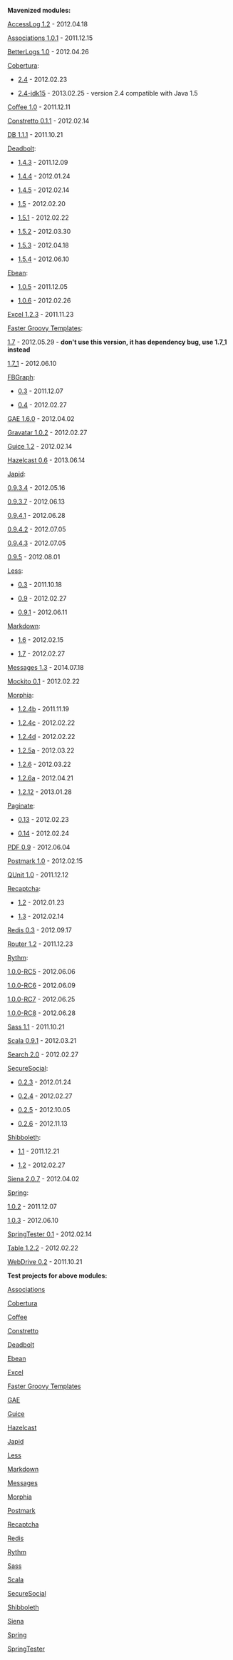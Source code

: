 **Mavenized modules:**

[AccessLog 1.2](http://repo2.maven.org/maven2/com/google/code/maven-play-plugin/org/playframework/modules/accesslog/play-accesslog/1.2/) - 2012.04.18

[Associations 1.0.1](http://repo2.maven.org/maven2/com/google/code/maven-play-plugin/org/playframework/modules/associations/play-associations/1.0.1/) - 2011.12.15

[BetterLogs 1.0](http://repo2.maven.org/maven2/com/google/code/maven-play-plugin/org/playframework/modules/betterlogs/play-betterlogs/1.0/) - 2012.04.26

[Cobertura](http://repo2.maven.org/maven2/com/google/code/maven-play-plugin/org/playframework/modules/cobertura/play-cobertura/):

- [2.4](http://repo2.maven.org/maven2/com/google/code/maven-play-plugin/org/playframework/modules/cobertura/play-cobertura/2.4/) - 2012.02.23

- [2.4-jdk15](http://repo2.maven.org/maven2/com/google/code/maven-play-plugin/org/playframework/modules/cobertura/play-cobertura/2.4-jdk15/) - 2013.02.25 - version 2.4 compatible with Java 1.5

[Coffee 1.0](http://repo2.maven.org/maven2/com/google/code/maven-play-plugin/org/playframework/modules/coffee/play-coffee/1.0/) - 2011.12.11

[Constretto 0.1.1](http://repo2.maven.org/maven2/com/google/code/maven-play-plugin/org/playframework/modules/constretto/play-constretto/0.1.1/) - 2012.02.14

[DB 1.1.1](http://repo2.maven.org/maven2/com/google/code/maven-play-plugin/org/playframework/modules/db/play-db/1.1.1/) - 2011.10.21

[Deadbolt](http://repo2.maven.org/maven2/com/google/code/maven-play-plugin/org/playframework/modules/deadbolt/play-deadbolt/):

- [1.4.3](https://maven-play-plugin.googlecode.com/svn/mavenrepo/releases/com/google/code/maven-play-plugin/org/playframework/modules/deadbolt/play-deadbolt/1.4.3/) - 2011.12.09

- [1.4.4](https://maven-play-plugin.googlecode.com/svn/mavenrepo/releases/com/google/code/maven-play-plugin/org/playframework/modules/deadbolt/play-deadbolt/1.4.4/) - 2012.01.24

- [1.4.5](https://maven-play-plugin.googlecode.com/svn/mavenrepo/releases/com/google/code/maven-play-plugin/org/playframework/modules/deadbolt/play-deadbolt/1.4.5/) - 2012.02.14

- [1.5](https://maven-play-plugin.googlecode.com/svn/mavenrepo/releases/com/google/code/maven-play-plugin/org/playframework/modules/deadbolt/play-deadbolt/1.5/) - 2012.02.20

- [1.5.1](https://maven-play-plugin.googlecode.com/svn/mavenrepo/releases/com/google/code/maven-play-plugin/org/playframework/modules/deadbolt/play-deadbolt/1.5.1/) - 2012.02.22

- [1.5.2](https://maven-play-plugin.googlecode.com/svn/mavenrepo/releases/com/google/code/maven-play-plugin/org/playframework/modules/deadbolt/play-deadbolt/1.5.2/) - 2012.03.30

- [1.5.3](https://maven-play-plugin.googlecode.com/svn/mavenrepo/releases/com/google/code/maven-play-plugin/org/playframework/modules/deadbolt/play-deadbolt/1.5.3/) - 2012.04.18

- [1.5.4](http://repo2.maven.org/maven2/com/google/code/maven-play-plugin/org/playframework/modules/deadbolt/play-deadbolt/1.5.4/) - 2012.06.10

[Ebean](http://repo2.maven.org/maven2/com/google/code/maven-play-plugin/org/playframework/modules/ebean/play-ebean/):

- [1.0.5](https://maven-play-plugin.googlecode.com/svn/mavenrepo/releases/com/google/code/maven-play-plugin/org/playframework/modules/ebean/play-ebean/1.0.5/) - 2011.12.05

- [1.0.6](http://repo2.maven.org/maven2/com/google/code/maven-play-plugin/org/playframework/modules/ebean/play-ebean/1.0.6/) - 2012.02.26

[Excel 1.2.3](http://repo2.maven.org/maven2/com/google/code/maven-play-plugin/org/playframework/modules/excel/play-excel/1.2.3/) - 2011.11.23

[Faster Groovy Templates](http://repo2.maven.org/maven2/org/playframework/modules/fastergt/play-fastergt/):

[1.7](https://maven-play-plugin.googlecode.com/svn/mavenrepo/releases/com/google/code/maven-play-plugin/org/playframework/modules/fastergt/play-fastergt/1.7/) - 2012.05.29 - **don't use this version, it has dependency bug, use 1.7\_1 instead**

[1.7\_1](http://repo2.maven.org/maven2/com/google/code/maven-play-plugin/org/playframework/modules/fastergt/play-fastergt/1.7_1/) - 2012.06.10

[FBGraph](http://repo2.maven.org/maven2/com/google/code/maven-play-plugin/org/playframework/modules/fbgraph/play-fbgraph/):

- [0.3](https://maven-play-plugin.googlecode.com/svn/mavenrepo/releases/com/google/code/maven-play-plugin/org/playframework/modules/fbgraph/play-fbgraph/0.3/) - 2011.12.07

- [0.4](http://repo2.maven.org/maven2/com/google/code/maven-play-plugin/org/playframework/modules/fbgraph/play-fbgraph/0.4/) - 2012.02.27

[GAE 1.6.0](http://repo2.maven.org/maven2/com/google/code/maven-play-plugin/org/playframework/modules/gae/play-gae/1.6.0/) - 2012.04.02

[Gravatar 1.0.2](http://repo2.maven.org/maven2/com/google/code/maven-play-plugin/org/playframework/modules/gravatar/play-gravatar/1.0.2/) - 2012.02.27

[Guice 1.2](http://repo2.maven.org/maven2/com/google/code/maven-play-plugin/org/playframework/modules/guice/play-guice/1.2/) - 2012.02.14

[Hazelcast 0.6](http://repo2.maven.org/maven2/com/google/code/maven-play-plugin/org/playframework/modules/hazelcast/play-hazelcast/0.6/) - 2013.06.14

[Japid](http://repo2.maven.org/maven2/com/google/code/maven-play-plugin/org/playframework/modules/japid/play-japid/):

[0.9.3.4](https://maven-play-plugin.googlecode.com/svn/mavenrepo/releases/com/google/code/maven-play-plugin/org/playframework/modules/japid/play-japid/0.9.3.4/) - 2012.05.16

[0.9.3.7](https://maven-play-plugin.googlecode.com/svn/mavenrepo/releases/com/google/code/maven-play-plugin/org/playframework/modules/japid/play-japid/0.9.3.7/) - 2012.06.13

[0.9.4.1](https://maven-play-plugin.googlecode.com/svn/mavenrepo/releases/com/google/code/maven-play-plugin/org/playframework/modules/japid/play-japid/0.9.4.1/) - 2012.06.28

[0.9.4.2](https://maven-play-plugin.googlecode.com/svn/mavenrepo/releases/com/google/code/maven-play-plugin/org/playframework/modules/japid/play-japid/0.9.4.2/) - 2012.07.05

[0.9.4.3](https://maven-play-plugin.googlecode.com/svn/mavenrepo/releases/com/google/code/maven-play-plugin/org/playframework/modules/japid/play-japid/0.9.4.3/) - 2012.07.05

[0.9.5](http://repo2.maven.org/maven2/com/google/code/maven-play-plugin/org/playframework/modules/japid/play-japid/0.9.5/) - 2012.08.01

[Less](http://repo2.maven.org/maven2/com/google/code/maven-play-plugin/org/playframework/modules/less/play-less/):

- [0.3](https://maven-play-plugin.googlecode.com/svn/mavenrepo/releases/com/google/code/maven-play-plugin/org/playframework/modules/less/play-less/0.3/) - 2011.10.18

- [0.9](https://maven-play-plugin.googlecode.com/svn/mavenrepo/releases/com/google/code/maven-play-plugin/org/playframework/modules/less/play-less/0.9/) - 2012.02.27

- [0.9.1](http://repo2.maven.org/maven2/com/google/code/maven-play-plugin/org/playframework/modules/less/play-less/0.9.1/) - 2012.06.11

[Markdown](http://repo2.maven.org/maven2/com/google/code/maven-play-plugin/org/playframework/modules/markdown/play-markdown/):

- [1.6](https://maven-play-plugin.googlecode.com/svn/mavenrepo/releases/com/google/code/maven-play-plugin/org/playframework/modules/markdown/play-markdown/1.6/) - 2012.02.15

- [1.7](http://repo2.maven.org/maven2/com/google/code/maven-play-plugin/org/playframework/modules/markdown/play-markdown/1.7/) - 2012.02.27

[Messages 1.3](http://repo2.maven.org/maven2/com/google/code/maven-play-plugin/org/playframework/modules/messages/play-messages/1.3/) - 2014.07.18

[Mockito 0.1](http://repo2.maven.org/maven2/com/google/code/maven-play-plugin/org/playframework/modules/mockito/play-mockito/0.1/) - 2012.02.22

[Morphia](http://repo2.maven.org/maven2/com/google/code/maven-play-plugin/org/playframework/modules/morphia/play-morphia/):

- [1.2.4b](https://maven-play-plugin.googlecode.com/svn/mavenrepo/releases/com/google/code/maven-play-plugin/org/playframework/modules/morphia/play-morphia/1.2.4b/) - 2011.11.19

- [1.2.4c](https://maven-play-plugin.googlecode.com/svn/mavenrepo/releases/com/google/code/maven-play-plugin/org/playframework/modules/morphia/play-morphia/1.2.4c/) - 2012.02.22

- [1.2.4d](https://maven-play-plugin.googlecode.com/svn/mavenrepo/releases/com/google/code/maven-play-plugin/org/playframework/modules/morphia/play-morphia/1.2.4d/) - 2012.02.22

- [1.2.5a](https://maven-play-plugin.googlecode.com/svn/mavenrepo/releases/com/google/code/maven-play-plugin/org/playframework/modules/morphia/play-morphia/1.2.5a/) - 2012.03.22

- [1.2.6](https://maven-play-plugin.googlecode.com/svn/mavenrepo/releases/com/google/code/maven-play-plugin/org/playframework/modules/morphia/play-morphia/1.2.6/) - 2012.03.22

- [1.2.6a](https://maven-play-plugin.googlecode.com/svn/mavenrepo/releases/com/google/code/maven-play-plugin/org/playframework/modules/morphia/play-morphia/1.2.6a/) - 2012.04.21

- [1.2.12](http://repo2.maven.org/maven2/com/google/code/maven-play-plugin/org/playframework/modules/morphia/play-morphia/1.2.12/) - 2013.01.28

[Paginate](http://repo2.maven.org/maven2/com/google/code/maven-play-plugin/org/playframework/modules/paginate/play-paginate/):

- [0.13](https://maven-play-plugin.googlecode.com/svn/mavenrepo/releases/com/google/code/maven-play-plugin/org/playframework/modules/paginate/play-paginate/0.13/) - 2012.02.23

- [0.14](http://repo2.maven.org/maven2/com/google/code/maven-play-plugin/org/playframework/modules/paginate/play-paginate/0.14/) - 2012.02.24

[PDF 0.9](http://repo2.maven.org/maven2/com/google/code/maven-play-plugin/org/playframework/modules/pdf/play-pdf/0.9/) - 2012.06.04

[Postmark 1.0](http://repo2.maven.org/maven2/com/google/code/maven-play-plugin/org/playframework/modules/postmark/play-postmark/1.0/) - 2012.02.15

[QUnit 1.0](http://repo2.maven.org/maven2/com/google/code/maven-play-plugin/org/playframework/modules/qunit/play-qunit/1.0/) - 2011.12.12

[Recaptcha](http://repo2.maven.org/maven2/com/google/code/maven-play-plugin/org/playframework/modules/recaptcha/play-recaptcha/):

- [1.2](https://maven-play-plugin.googlecode.com/svn/mavenrepo/releases/com/google/code/maven-play-plugin/org/playframework/modules/recaptcha/play-recaptcha/1.2/) - 2012.01.23

- [1.3](https://maven-play-plugin.googlecode.com/svn/mavenrepo/releases/com/google/code/maven-play-plugin/org/playframework/modules/recaptcha/play-recaptcha/1.3/) - 2012.02.14

[Redis 0.3](http://repo2.maven.org/maven2/org/playframework/modules/redis/play-redis/0.3/) - 2012.09.17

[Router 1.2](http://repo2.maven.org/maven2/com/google/code/maven-play-plugin/org/playframework/modules/router/play-router/1.2/) - 2011.12.23

[Rythm](https://maven-play-plugin.googlecode.com/svn/mavenrepo/releases/com/google/code/maven-play-plugin/org/playframework/modules/rythm/play-rythm/):

[1.0.0-RC5](https://maven-play-plugin.googlecode.com/svn/mavenrepo/releases/com/google/code/maven-play-plugin/org/playframework/modules/rythm/play-rythm/1.0.0-RC5/) - 2012.06.06

[1.0.0-RC6](https://maven-play-plugin.googlecode.com/svn/mavenrepo/releases/com/google/code/maven-play-plugin/org/playframework/modules/rythm/play-rythm/1.0.0-RC6/) - 2012.06.09

[1.0.0-RC7](https://maven-play-plugin.googlecode.com/svn/mavenrepo/releases/com/google/code/maven-play-plugin/org/playframework/modules/rythm/play-rythm/1.0.0-RC7/) - 2012.06.25

[1.0.0-RC8](https://maven-play-plugin.googlecode.com/svn/mavenrepo/releases/com/google/code/maven-play-plugin/org/playframework/modules/rythm/play-rythm/1.0.0-RC8/) - 2012.06.28

[Sass 1.1](http://repo2.maven.org/maven2/com/google/code/maven-play-plugin/org/playframework/modules/sass/play-sass/1.1/) - 2011.10.21

[Scala 0.9.1](https://maven-play-plugin.googlecode.com/svn/mavenrepo/releases/com/google/code/maven-play-plugin/org/playframework/modules/scala/play-scala/0.9.1/) - 2012.03.21

[Search 2.0](http://repo2.maven.org/maven2/com/google/code/maven-play-plugin/org/playframework/modules/search/play-search/2.0/) - 2012.02.27

[SecureSocial](http://repo2.maven.org/maven2/com/google/code/maven-play-plugin/org/playframework/modules/securesocial/play-securesocial/):

- [0.2.3](https://maven-play-plugin.googlecode.com/svn/mavenrepo/releases/com/google/code/maven-play-plugin/org/playframework/modules/securesocial/play-securesocial/0.2.3/) - 2012.01.24

- [0.2.4](https://maven-play-plugin.googlecode.com/svn/mavenrepo/releases/com/google/code/maven-play-plugin/org/playframework/modules/securesocial/play-securesocial/0.2.4/) - 2012.02.27

- [0.2.5](https://maven-play-plugin.googlecode.com/svn/mavenrepo/releases/com/google/code/maven-play-plugin/org/playframework/modules/securesocial/play-securesocial/0.2.5/) - 2012.10.05

- [0.2.6](http://repo2.maven.org/maven2/com/google/code/maven-play-plugin/org/playframework/modules/securesocial/play-securesocial/0.2.6/) - 2012.11.13

[Shibboleth](http://repo2.maven.org/maven2/com/google/code/maven-play-plugin/org/playframework/modules/shibboleth/play-shibboleth/):

- [1.1](https://maven-play-plugin.googlecode.com/svn/mavenrepo/releases/com/google/code/maven-play-plugin/org/playframework/modules/shibboleth/play-shibboleth/1.1/) - 2011.12.21

- [1.2](http://repo2.maven.org/maven2/com/google/code/maven-play-plugin/org/playframework/modules/shibboleth/play-shibboleth/1.2/) - 2012.02.27

[Siena 2.0.7](http://repo2.maven.org/maven2/com/google/code/maven-play-plugin/org/playframework/modules/siena/play-siena/2.0.7/) - 2012.04.02

[Spring](http://repo2.maven.org/maven2/com/google/code/maven-play-plugin/org/playframework/modules/spring/play-spring/):

[1.0.2](http://repo2.maven.org/maven2/com/google/code/maven-play-plugin/org/playframework/modules/spring/play-spring/1.0.2/) - 2011.12.07

[1.0.3](http://repo2.maven.org/maven2/com/google/code/maven-play-plugin/org/playframework/modules/spring/play-spring/1.0.3/) - 2012.06.10

[SpringTester 0.1](http://repo2.maven.org/maven2/com/google/code/maven-play-plugin/org/playframework/modules/springtester/play-springtester/0.1/) - 2012.02.14

[Table 1.2.2](http://repo2.maven.org/maven2/com/google/code/maven-play-plugin/org/playframework/modules/table/play-table/1.2.2/) - 2012.02.22

[WebDrive 0.2](http://repo2.maven.org/maven2/com/google/code/maven-play-plugin/org/playframework/modules/webdrive/play-webdrive/0.2/) - 2011.10.21

**Test projects for above modules:**

[Associations](https://maven-play-plugin.googlecode.com/svn/trunk/test-projects/external-modules/associations/)

[Cobertura](https://maven-play-plugin.googlecode.com/svn/trunk/test-projects/external-modules/cobertura/)

[Coffee](https://maven-play-plugin.googlecode.com/svn/trunk/test-projects/external-modules/coffee/)

[Constretto](https://maven-play-plugin.googlecode.com/svn/trunk/test-projects/external-modules/constretto/)

[Deadbolt](https://maven-play-plugin.googlecode.com/svn/trunk/test-projects/external-modules/deadbolt/)

[Ebean](https://maven-play-plugin.googlecode.com/svn/trunk/test-projects/external-modules/ebean/)

[Excel](https://maven-play-plugin.googlecode.com/svn/trunk/test-projects/external-modules/excel/)

[Faster Groovy Templates](https://maven-play-plugin.googlecode.com/svn/trunk/test-projects/external-modules/fastergt/)

[GAE](https://maven-play-plugin.googlecode.com/svn/trunk/test-projects/external-modules/gae/)

[Guice](https://maven-play-plugin.googlecode.com/svn/trunk/test-projects/external-modules/guice/)

[Hazelcast](https://maven-play-plugin.googlecode.com/svn/trunk/test-projects/external-modules/hazelcast/)

[Japid](https://maven-play-plugin.googlecode.com/svn/trunk/test-projects/external-modules/japid/)

[Less](https://maven-play-plugin.googlecode.com/svn/trunk/test-projects/external-modules/less/)

[Markdown](https://maven-play-plugin.googlecode.com/svn/trunk/test-projects/external-modules/markdown/)

[Messages](https://maven-play-plugin.googlecode.com/svn/trunk/test-projects/external-modules/messages/)

[Morphia](https://maven-play-plugin.googlecode.com/svn/trunk/test-projects/external-modules/morphia/)

[Postmark](https://maven-play-plugin.googlecode.com/svn/trunk/test-projects/external-modules/postmark/)

[Recaptcha](https://maven-play-plugin.googlecode.com/svn/trunk/test-projects/external-modules/recaptcha/)

[Redis](https://maven-play-plugin.googlecode.com/svn/trunk/test-projects/external-modules/redis/)

[Rythm](https://maven-play-plugin.googlecode.com/svn/trunk/test-projects/external-modules/rythm/)

[Sass](https://maven-play-plugin.googlecode.com/svn/trunk/test-projects/external-modules/sass/)

[Scala](https://maven-play-plugin.googlecode.com/svn/trunk/test-projects/external-modules/scala/)

[SecureSocial](https://maven-play-plugin.googlecode.com/svn/trunk/test-projects/external-modules/securesocial/)

[Shibboleth](https://maven-play-plugin.googlecode.com/svn/trunk/test-projects/external-modules/shibboleth/)

[Siena](https://maven-play-plugin.googlecode.com/svn/trunk/test-projects/external-modules/siena/)

[Spring](https://maven-play-plugin.googlecode.com/svn/trunk/test-projects/external-modules/spring/)

[SpringTester](https://maven-play-plugin.googlecode.com/svn/trunk/test-projects/external-modules/springtester/)